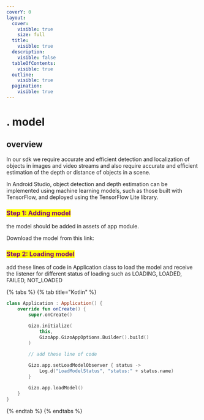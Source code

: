 ```yaml
---
coverY: 0
layout:
  cover:
    visible: true
    size: full
  title:
    visible: true
  description:
    visible: false
  tableOfContents:
    visible: true
  outline:
    visible: true
  pagination:
    visible: true
---
```


# . model

## overview

In our sdk we require accurate and efficient detection and localization of objects in images and video streams and also require accurate and efficient estimation of the depth or distance of objects in a scene.

In Android Studio, object detection and depth estimation can be implemented using machine learning models, such as those built with TensorFlow, and deployed using the TensorFlow Lite library.&#x20;

### <mark style="color:purple;">Step 1: Adding model</mark>

the model should be added in assets of app module.

Download the model from this link:&#x20;



### <mark style="color:purple;">Step 2: Loading model</mark>

add these lines of code in Application class to load the model and receive the listener for different status of loading such as LOADING, LOADED, FAILED, NOT\_LOADED



{% tabs %}
{% tab title="Kotlin" %}
```kotlin
class Application : Application() {
    override fun onCreate() {
        super.onCreate()

        Gizo.initialize(
            this,
            GizoApp.GizoAppOptions.Builder().build()
        )
        
        // add these line of code

        Gizo.app.setLoadModelObserver { status ->
            Log.d("LoadModelStatus", "status:" + status.name)
        }

        Gizo.app.loadModel()
    }
}
```
{% endtab %}
{% endtabs %}

